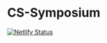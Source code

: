 # CS-Symposium
[![Netlify Status](https://api.netlify.com/api/v1/badges/89c43b9b-8117-4828-be94-c68a009ff645/deploy-status)](https://app.netlify.com/sites/tucssym20/deploys)
